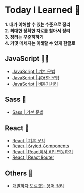 [javascriptlink]: ./JavaScript/javascript.md
[javascriptlinktwo]: ./JavaScript/usefulGrammar.md
[javascriptlinkthree]: ./JavaScript/Asynchronous.md
[Sasslink]: ./Others/Sass.md
[Wordslink]: ./Others/Words.md
[reactlink]: ./React/React.md
[reactlinktwo]: ./React/Styled-Components.md
[reactlinkthree]: ./React/ReactAPI.md
[reactlinkfour]: ./React/ReactRouter.md

# Today I Learned 🤠

**1. 내가 이해할 수 있는 수준으로 정리**   
**2. 최대한 정확한 자료를 찾아서 정리**   
**3. 정리는 꾸준히하기**   
**4. 커밋 메세지는 이해할 수 있게 한글로**

## JavaScript 👨‍💻
- [JavaScript | 기본 문법][javascriptlink]
- [JavaScript | 유용한 문법][javascriptlinktwo]
- [JavaScript | 비동기처리][javascriptlinkthree]

## Sass 🌈
- [Sass | 기본 문법][Sasslink]

## React 🤡
- [React | 기본 문법][reactlink]
- [React | Styled-Components][reactlinktwo]
- [React | React에서 API 연동하기][reactlinkthree]
- [React | React Router][reactlinkfour]

## Others 🎸
- [개발하다 모르겠는 용어 정리][Wordslink]
